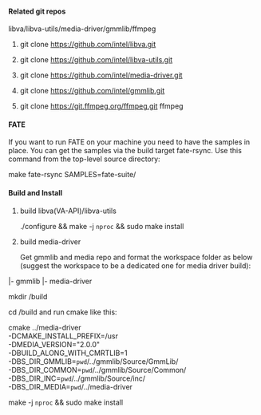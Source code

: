 

#### Related git repos

libva/libva-utils/media-driver/gmmlib/ffmpeg

1. git clone https://github.com/intel/libva.git

2. git clone https://github.com/intel/libva-utils.git

3. git clone https://github.com/intel/media-driver.git

4. git clone https://github.com/intel/gmmlib.git

5. git clone https://git.ffmpeg.org/ffmpeg.git ffmpeg

####  FATE

If you want to run FATE on your machine you need to have the samples in place. You can get the samples via the build target fate-rsync. Use this command from the top-level source directory:

make fate-rsync SAMPLES=fate-suite/

####  Build and Install

1. build libva(VA-API)/libva-utils

   ./configure && make -j `nproc` && sudo make install


2. build media-driver

   Get gmmlib and media repo and format the workspace folder as below (suggest the workspace to be a dedicated one for media driver build):

<workspace>
    |- gmmlib
    |- media-driver

mkdir <workspace>/build

cd <workspace>/build and run cmake like this:

cmake ../media-driver \
-DCMAKE_INSTALL_PREFIX=/usr \
-DMEDIA_VERSION="2.0.0" \
-DBUILD_ALONG_WITH_CMRTLIB=1 \
-DBS_DIR_GMMLIB=`pwd`/../gmmlib/Source/GmmLib/ \
-DBS_DIR_COMMON=`pwd`/../gmmlib/Source/Common/ \
-DBS_DIR_INC=`pwd`/../gmmlib/Source/inc/ \
-DBS_DIR_MEDIA=`pwd`/../media-driver

 make -j `nproc` && sudo make install
